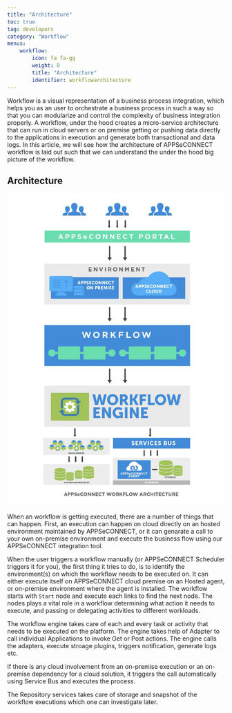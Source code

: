 ```yaml
---
title: "Architecture"
toc: true
tag: developers
category: "Workflow"
menus: 
    workflow:   
        icon: fa fa-gg
        weight: 0
        title: "Architecture" 
        identifier: workflowarchitecture
---
```


Workflow is a visual representation of a business process integration, which helps you as an user
to orchestrate a business process in such a way so that you can modularize and control the complexity
of business integration properly. A workflow, under the hood creates a micro-service architecture
that can run in cloud servers or on premise getting or pushing data directly to the applications 
in execution and generate both transactional and data logs. In this article, we will see how the 
architecture of APPSeCONNECT workflow is laid out such that we can understand the under the hood big 
picture of the workflow. 

## Architecture

![Workflow Architecture](/staticfiles/workflow-management/media/appseconnect-workflow-architecture.png)

When an workflow is getting executed, there are a number of things that can happen. First, an execution 
can happen on cloud directly on an hosted environment maintained by APPSeCONNECT, or it can genarate a call
to your own on-premise environment and execute the business flow using our APPSeCONNECT integration tool. 

When the user triggers a workflow manually (or APPSeCONNECT Scheduler triggers it for you), the first thing 
it tries to do, is to identify the environment(s) on which the workflow needs to be executed on. It can either
execute itself on APPSeCONNECT cloud premise on an Hosted agent, or on-premise environment where the agent
is installed. The workflow starts with `Start` node and execute each links to find the next node. 
The nodes plays a vital role in a workflow determining what action it needs to execute, and passing or delegating
activities to different workloads. 

The workflow engine takes care of each and every task or activity that needs to be executed on the platform. The 
engine takes help of Adapter to call individual Applications to invoke Get or Post actions. The engine calls the 
adapters, execute stroage plugins, triggers notification, generate logs etc. 

If there is any cloud involvement from an on-premise execution or an on-premise dependency for a 
cloud solution, it triggers the call automatically using Service Bus and executes the process. 

The Repository services takes care of storage and snapshot of the workflow executions which one can investigate later.


